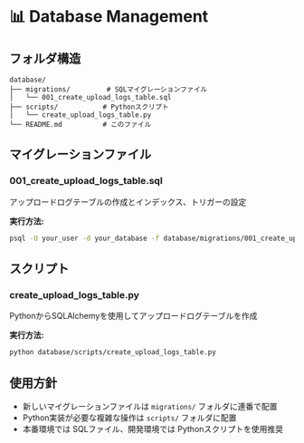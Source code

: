 # 📊 Database Management

## フォルダ構造

```
database/
├── migrations/         # SQLマイグレーションファイル
│   └── 001_create_upload_logs_table.sql
├── scripts/           # Pythonスクリプト
│   └── create_upload_logs_table.py
└── README.md          # このファイル
```

## マイグレーションファイル

### 001_create_upload_logs_table.sql
アップロードログテーブルの作成とインデックス、トリガーの設定

**実行方法:**
```bash
psql -U your_user -d your_database -f database/migrations/001_create_upload_logs_table.sql
```

## スクリプト

### create_upload_logs_table.py
PythonからSQLAlchemyを使用してアップロードログテーブルを作成

**実行方法:**
```bash
python database/scripts/create_upload_logs_table.py
```

## 使用方針

- 新しいマイグレーションファイルは `migrations/` フォルダに連番で配置
- Python実装が必要な複雑な操作は `scripts/` フォルダに配置
- 本番環境では SQLファイル、開発環境では Pythonスクリプトを使用推奨

